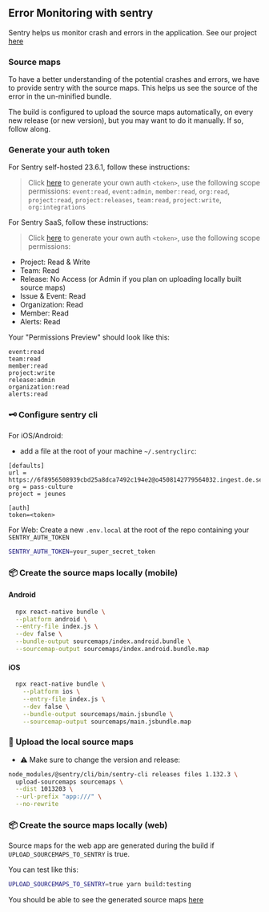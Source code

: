 ## Error Monitoring with sentry

Sentry helps us monitor crash and errors in the application. See our project [here](https://pass-culture.sentry.io/issues/?project=4508839229718608)

### Source maps

To have a better understanding of the potential crashes and errors, we have to provide sentry with the source maps. This helps us see the source of the error in the un-minified bundle.

The build is configured to upload the source maps automatically, on every new release (or new version), but you may want to do it manually. If so, follow along.

### Generate your auth token

For Sentry self-hosted 23.6.1, follow these instructions:

> Click [here](https://sentry.passculture.team/settings/account/api/auth-tokens/) to generate your own auth `<token>`, use the following scope permissions: `event:read`, `event:admin`, `member:read`, `org:read`, `project:read`, `project:releases`, `team:read`, `project:write`, `org:integrations`

For Sentry SaaS, follow these instructions:

> Click [here](https://pass-culture.sentry.io/settings/account/api/auth-tokens/) to generate your own auth `<token>`, use the following scope permissions:

- Project: Read & Write
- Team: Read
- Release: No Access (or Admin if you plan on uploading locally built source maps)
- Issue & Event: Read
- Organization: Read
- Member: Read
- Alerts: Read

Your "Permissions Preview" should look like this:

```
event:read
team:read
member:read
project:write
release:admin
organization:read
alerts:read
```

### 🗝 Configure sentry cli

For iOS/Android:

- add a file at the root of your machine `~/.sentryclirc`:

```
[defaults]
url = https://6f8956508939cbd25a8dca7492c194e2@o4508142779564032.ingest.de.sentry.io
org = pass-culture
project = jeunes

[auth]
token=<token>
```

For Web:
Create a new `.env.local` at the root of the repo containing your `SENTRY_AUTH_TOKEN`

```sh
SENTRY_AUTH_TOKEN=your_super_secret_token
```

### 📦 Create the source maps locally (mobile)

#### Android

```bash
  npx react-native bundle \
  --platform android \
  --entry-file index.js \
  --dev false \
  --bundle-output sourcemaps/index.android.bundle \
  --sourcemap-output sourcemaps/index.android.bundle.map
```

#### iOS

```bash
  npx react-native bundle \
    --platform ios \
    --entry-file index.js \
    --dev false \
    --bundle-output sourcemaps/main.jsbundle \
    --sourcemap-output sourcemaps/main.jsbundle.map
```

### 🚢 Upload the local source maps

- ⚠️ Make sure to change the version and release:

```bash
node_modules/@sentry/cli/bin/sentry-cli releases files 1.132.3 \
  upload-sourcemaps sourcemaps \
  --dist 1013203 \
  --url-prefix "app:///" \
  --no-rewrite
```

### 📦 Create the source maps locally (web)

Source maps for the web app are generated during the build if `UPLOAD_SOURCEMAPS_TO_SENTRY` is true.

You can test like this:

```sh
UPLOAD_SOURCEMAPS_TO_SENTRY=true yarn build:testing
```

You should be able to see the generated source maps [here](https://pass-culture.sentry.io/settings/projects/jeunes/source-maps/)
